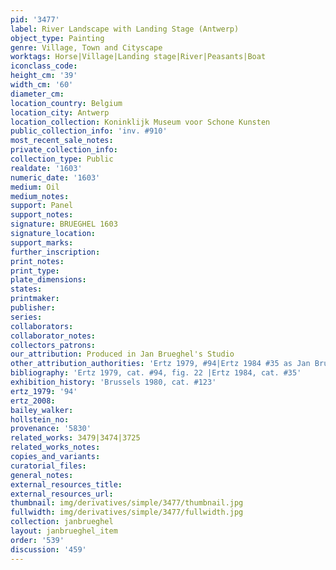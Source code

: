 ```yaml
---
pid: '3477'
label: River Landscape with Landing Stage (Antwerp)
object_type: Painting
genre: Village, Town and Cityscape
worktags: Horse|Village|Landing stage|River|Peasants|Boat
iconclass_code:
height_cm: '39'
width_cm: '60'
diameter_cm:
location_country: Belgium
location_city: Antwerp
location_collection: Koninklijk Museum voor Schone Kunsten
public_collection_info: 'inv. #910'
most_recent_sale_notes:
private_collection_info:
collection_type: Public
realdate: '1603'
numeric_date: '1603'
medium: Oil
medium_notes:
support: Panel
support_notes:
signature: BRUEGHEL 1603
signature_location:
support_marks:
further_inscription:
print_notes:
print_type:
plate_dimensions:
states:
printmaker:
publisher:
series:
collaborators:
collaborator_notes:
collectors_patrons:
our_attribution: Produced in Jan Brueghel's Studio
other_attribution_authorities: 'Ertz 1979, #94|Ertz 1984 #35 as Jan Brueghel the Younger'
bibliography: 'Ertz 1979, cat. #94, fig. 22 |Ertz 1984, cat. #35'
exhibition_history: 'Brussels 1980, cat. #123'
ertz_1979: '94'
ertz_2008:
bailey_walker:
hollstein_no:
provenance: '5830'
related_works: 3479|3474|3725
related_works_notes:
copies_and_variants:
curatorial_files:
general_notes:
external_resources_title:
external_resources_url:
thumbnail: img/derivatives/simple/3477/thumbnail.jpg
fullwidth: img/derivatives/simple/3477/fullwidth.jpg
collection: janbrueghel
layout: janbrueghel_item
order: '539'
discussion: '459'
---
```


